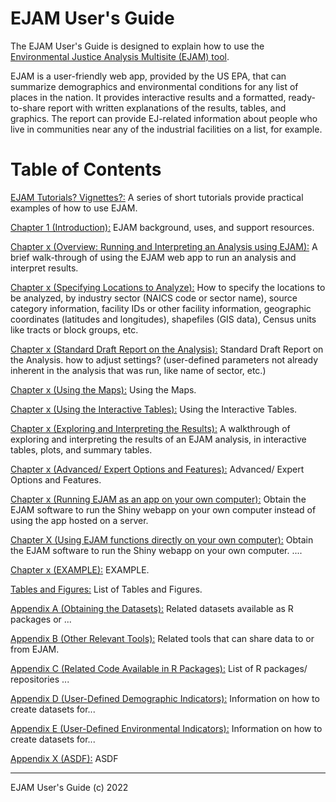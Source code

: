 # EJAM User's Guide

The EJAM User's Guide is designed to explain how to use the [Environmental Justice Analysis Multisite (EJAM) tool](https://rstudio-connect.dmap-stage.aws.epa.gov/content/163e7ff5-1a1b-4db4-ad9e-e9aa5d764002/ "Environmental Justice Analysis Multisite (EJAM) tool").

EJAM is a user-friendly web app, provided by the US EPA, that can summarize demographics and environmental conditions for any list of places in the nation. It provides interactive results and a formatted, ready-to-share report with written explanations of the results, tables, and graphics. The report can provide EJ-related information about people who live in communities near any of the industrial facilities on a list, for example.

# Table of Contents

[EJAM Tutorials? Vignettes?:](Tutorials/README.md) A series of short tutorials provide practical examples of how to use EJAM.

[Chapter 1 (Introduction):](EJAM_UG_ch01_overview.md) EJAM background, uses, and support resources.

[Chapter x (Overview: Running and Interpreting an Analysis using EJAM):](EJAM_UG_ch0x_overview.md) A brief walk-through of using the EJAM web app to run an analysis and interpret results.

[Chapter x (Specifying Locations to Analyze):](EJAM_UG_ch0x_locations.md) How to specify the locations to be analyzed, by industry sector (NAICS code or sector name), source category information, facility IDs or other facility information, geographic coordinates (latitudes and longitudes), shapefiles (GIS data), Census units like tracts or block groups, etc.

[Chapter x (Standard Draft Report on the Analysis):](EJAM_UG_ch0x_static_report.md) Standard Draft Report on the Analysis. how to adjust settings? (user-defined parameters not already inherent in the analysis that was run, like name of sector, etc.)

[Chapter x (Using the Maps):](EJAM_UG_ch0x_maps.md) Using the Maps.

[Chapter x (Using the Interactive Tables):](EJAM_UG_ch0x_Interactive_Tables.md) Using the Interactive Tables.

[Chapter x (Exploring and Interpreting the Results):](EJAM_UG_ch0x_see_results.md) A walkthrough of exploring and interpreting the results of an EJAM analysis, in interactive tables, plots, and summary tables.

[Chapter x (Advanced/ Expert Options and Features):](EJAM_UG_ch0x_advanced.md) Advanced/ Expert Options and Features.

[Chapter x (Running EJAM as an app on your own computer):](EJAM_UG_ch0x_running_app_locally.md) Obtain the EJAM software to run the Shiny webapp on your own computer instead of using the app hosted on a server.

[Chapter X (Using EJAM functions directly on your own computer):](EJAM_UG_ch0x_scripts.md) Obtain the EJAM software to run the Shiny webapp on your own computer. ....

[Chapter x (EXAMPLE):](EJAM_UG_ch0x_EXAMPLE.md) EXAMPLE.

[Tables and Figures:](EJAM_UG_tables_figures.md) List of Tables and Figures.

[Appendix A (Obtaining the Datasets):](Appendix/EJAM_UG_appendixA_datasets.md) Related datasets available as R packages or ...

[Appendix B (Other Relevant Tools):](Appendix/EJAM_UG_appendixB_datasets.md) Related tools that can share data to or from EJAM.

[Appendix C (Related Code Available in R Packages):](Appendix/EJAM_UG_appendixC_code.md) List of R packages/ repositories ...

[Appendix D (User-Defined Demographic Indicators):](Appendix/EJAM_UG_appendixD_DEMOG_data.md) Information on how to create datasets for...

[Appendix E (User-Defined Environmental Indicators):](Appendix/EJAM_UG_appendixE_ENVT_data.md) Information on how to create datasets for...

[Appendix X (ASDF):](Appendix/EJAM_UG_appendixX_ASDF.md) ASDF

------------------------------------------------------------------------

EJAM User's Guide (c) 2022
